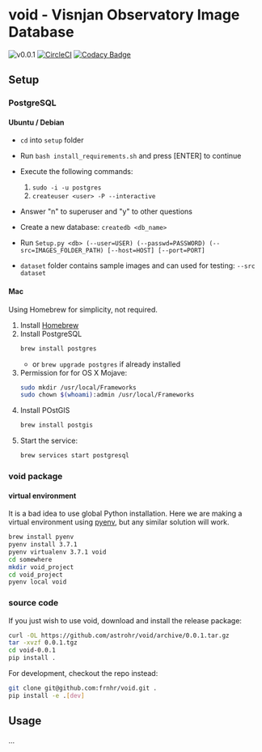 # void - Visnjan Observatory Image Database


![v0.0.1](https://img.shields.io/badge/version-0.0.1-blue.svg)
[![CircleCI](https://circleci.com/gh/astrohr/void.svg?style=shield)](https://circleci.com/gh/astrohr/void)
[![Codacy Badge](https://api.codacy.com/project/badge/Grade/8a3cfe48e7104832bb5170751f720718)](https://www.codacy.com/app/astrohr/void?utm_source=github.com&amp;utm_medium=referral&amp;utm_content=astrohr/void&amp;utm_campaign=Badge_Grade)


## Setup

### PostgreSQL

#### Ubuntu / Debian

* ```cd``` into ```setup``` folder
* Run ```bash install_requirements.sh``` and press [ENTER] to continue

* Execute the following commands:
    1. ```sudo -i -u postgres```
    2. ```createuser <user> -P --interactive```

* Answer "n" to superuser and "y" to other questions
* Create a new database: ```createdb <db_name>```

* Run ```Setup.py <db> (--user=USER) (--passwd=PASSWORD) (--src=IMAGES_FOLDER_PATH) [--host=HOST] [--port=PORT]```

* ```dataset``` folder contains sample images and can used for testing: ```--src dataset```


#### Mac

Using Homebrew for simplicity, not required.

1. Install [Homebrew](https://brew.sh/)
2. Install PostgreSQL
    ```bash
    brew install postgres
    ```
    * or `brew upgrade postgres` if already installed
3. Permission for for OS X Mojave:
    ```bash
    sudo mkdir /usr/local/Frameworks
    sudo chown $(whoami):admin /usr/local/Frameworks 
    ```
3. Install POstGIS
    ```bash
    brew install postgis
    ```
4. Start the service:
    ```bash
    brew services start postgresql
    ```

### void package

#### virtual environment

It is a bad idea to use global Python installation. Here we are making a 
virtual environment using [pyenv](https://github.com/pyenv/pyenv), but any 
similar solution will work. 


```bash
brew install pyenv
pyenv install 3.7.1
pyenv virtualenv 3.7.1 void
cd somewhere
mkdir void_project
cd void_project
pyenv local void
```

### source code

If you just wish to use void, download and install the release package:
```bash
curl -OL https://github.com/astrohr/void/archive/0.0.1.tar.gz
tar -xvzf 0.0.1.tgz
cd void-0.0.1
pip install .
```

For development, checkout the repo instead:

```bash
git clone git@github.com:frnhr/void.git .
pip install -e .[dev]
```

## Usage

...
